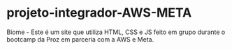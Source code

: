 # projeto-integrador-AWS-META
Biome - Este é um site que utiliza HTML, CSS e JS feito em grupo durante o bootcamp da Proz em parceria com a AWS e Meta.
